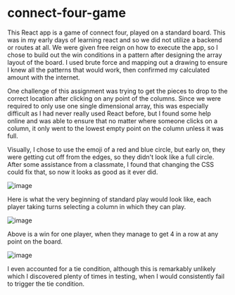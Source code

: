 # connect-four-game

This React app is a game of connect four, played on a standard board. This was in my early days of learning react and so we did not utilize a backend or routes at all. We were given free reign on how to execute the app, so I chose to build out the win conditions in a pattern after designing the array layout of the board. I used brute force and mapping out a drawing to ensure I knew all the patterns that would work, then confirmed my calculated amount with the internet. 

One challenge of this assignment was trying to get the pieces to drop to the correct location after clicking on any point of the columns. Since we were required to only use one single dimensional array, this was especially difficult as I had never really used React before, but I found some help online and was able to ensure that no matter where someone clicks on a column, it only went to the lowest empty point on the column unless it was full.

Visually, I chose to use the emoji of a red and blue circle, but early on, they were getting cut off from the edges, so they didn't look like a full circle. After some assistance from a classmate, I found that changing the CSS could fix that, so now it looks as good as it ever did.

![image](https://github.com/KobyBy/github-portfolio/assets/112783034/d4fae4f5-6152-4f96-bb99-54059911df01)

Here is what the very beginning of standard play would look like, each player taking turns selecting a column in which they can play.

![image](https://github.com/KobyBy/github-portfolio/assets/112783034/d78537d1-4961-4515-b639-400fd2f35482)

Above is a win for one player, when they manage to get 4 in a row at any point on the board.

![image](https://github.com/KobyBy/github-portfolio/assets/112783034/2a0bd273-37c8-49fc-a649-cbdfac43b898)

I even accounted for a tie condition, although this is remarkably unlikely which I discovered plenty of times in testing, when I would consistently fail to trigger the tie condition. 
